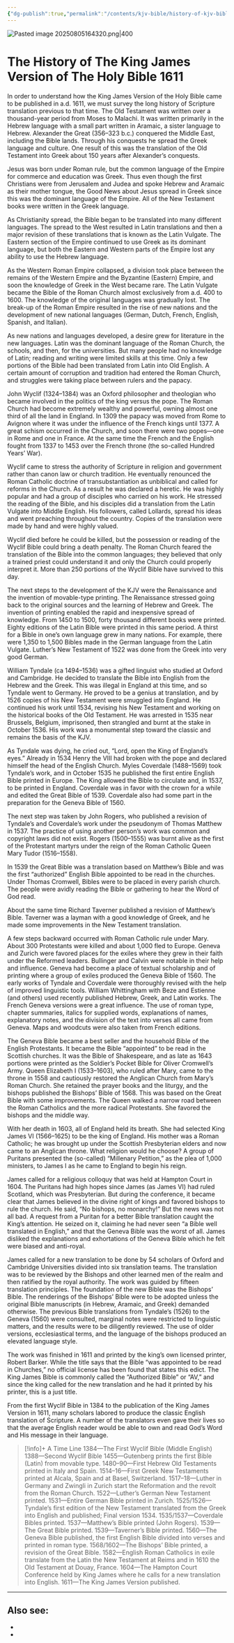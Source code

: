 ```yaml
---
{"dg-publish":true,"permalink":"/contents/kjv-bible/history-of-kjv-bible/","noteIcon":"","created":"2025-08-05T16:38:13.689+08:00"}
---
```



![Pasted image 20250805164320.png|400](/img/user/Attachments/Pasted%20image%2020250805164320.png)

# The History of The King James Version of The Holy Bible 1611

In order to understand how the King James Version of the Holy Bible came to be published in a.d. 1611, we must survey the long history of Scripture translation previous to that time. The Old Testament was written over a thousand-year period from Moses to Malachi. It was written primarily in the Hebrew language with a small part written in Aramaic, a sister language to Hebrew. Alexander the Great (356–323 b.c.) conquered the Middle East, including the Bible lands. Through his conquests he spread the Greek language and culture. One result of this was the translation of the Old Testament into Greek about 150 years after Alexander’s conquests.

Jesus was born under Roman rule, but the common language of the Empire for commerce and education was Greek. Thus even though the first Christians were from Jerusalem and Judea and spoke Hebrew and Aramaic as their mother tongue, the Good News about Jesus spread in Greek since this was the dominant language of the Empire. All of the New Testament books were written in the Greek language.

As Christianity spread, the Bible began to be translated into many different languages. The spread to the West resulted in Latin translations and then a major revision of these translations that is known as the Latin Vulgate. The Eastern section of the Empire continued to use Greek as its dominant language, but both the Eastern and Western parts of the Empire lost any ability to use the Hebrew language.

As the Western Roman Empire collapsed, a division took place between the remains of the Western Empire and the Byzantine (Eastern) Empire, and soon the knowledge of Greek in the West became rare. The Latin Vulgate became the Bible of the Roman Church almost exclusively from a.d. 400 to 1600. The knowledge of the original languages was gradually lost. The break-up of the Roman Empire resulted in the rise of new nations and the development of new national languages (German, Dutch, French, English, Spanish, and Italian).

As new nations and languages developed, a desire grew for literature in the new languages. Latin was the dominant language of the Roman Church, the schools, and then, for the universities. But many people had no knowledge of Latin; reading and writing were limited skills at this time. Only a few portions of the Bible had been translated from Latin into Old English. A certain amount of corruption and tradition had entered the Roman Church, and struggles were taking place between rulers and the papacy.

John Wyclif (1324–1384) was an Oxford philosopher and theologian who became involved in the politics of the king versus the pope. The Roman Church had become extremely wealthy and powerful, owning almost one third of all the land in England. In 1309 the papacy was moved from Rome to Avignon where it was under the influence of the French kings until 1377. A great schism occurred in the Church, and soon there were two popes—one in Rome and one in France. At the same time the French and the English fought from 1337 to 1453 over the French throne (the so-called Hundred Years’ War).

Wyclif came to stress the authority of Scripture in religion and government rather than canon law or church tradition. He eventually renounced the Roman Catholic doctrine of transubstantiation as unbiblical and called for reforms in the Church. As a result he was declared a heretic. He was highly popular and had a group of disciples who carried on his work. He stressed the reading of the Bible, and his disciples did a translation from the Latin Vulgate into Middle English. His followers, called Lollards, spread his ideas and went preaching throughout the country. Copies of the translation were made by hand and were highly valued.

Wyclif died before he could be killed, but the possession or reading of the Wyclif Bible could bring a death penalty. The Roman Church feared the translation of the Bible into the common languages; they believed that only a trained priest could understand it and only the Church could properly interpret it. More than 250 portions of the Wyclif Bible have survived to this day.

The next steps to the development of the KJV were the Renaissance and the invention of movable-type printing. The Renaissance stressed going back to the original sources and the learning of Hebrew and Greek. The invention of printing enabled the rapid and inexpensive spread of knowledge. From 1450 to 1500, forty thousand different books were printed. Eighty editions of the Latin Bible were printed in this same period. A thirst for a Bible in one’s own language grew in many nations. For example, there were 1,350 to 1,500 Bibles made in the German language from the Latin Vulgate. Luther’s New Testament of 1522 was done from the Greek into very good German.

William Tyndale (ca 1494–1536) was a gifted linguist who studied at Oxford and Cambridge. He decided to translate the Bible into English from the Hebrew and the Greek. This was illegal in England at this time, and so Tyndale went to Germany. He proved to be a genius at translation, and by 1526 copies of his New Testament were smuggled into England. He continued his work until 1534, revising his New Testament and working on the historical books of the Old Testament. He was arrested in 1535 near Brussels, Belgium, imprisoned, then strangled and burnt at the stake in October 1536. His work was a monumental step toward the classic and remains the basis of the KJV.

As Tyndale was dying, he cried out, “Lord, open the King of England’s eyes.” Already in 1534 Henry the VIII had broken with the pope and declared himself the head of the English Church. Myles Coverdale (1488–1569) took Tyndale’s work, and in October 1535 he published the first entire English Bible printed in Europe. The King allowed the Bible to circulate and, in 1537, to be printed in England. Coverdale was in favor with the crown for a while and edited the Great Bible of 1539. Coverdale also had some part in the preparation for the Geneva Bible of 1560.

The next step was taken by John Rogers, who published a revision of Tyndale’s and Coverdale’s work under the pseudonym of Thomas Matthew in 1537. The practice of using another person’s work was common and copyright laws did not exist. Rogers (1500–1555) was burnt alive as the first of the Protestant martyrs under the reign of the Roman Catholic Queen Mary Tudor (1516–1558).

In 1539 the Great Bible was a translation based on Matthew’s Bible and was the first “authorized” English Bible appointed to be read in the churches. Under Thomas Cromwell, Bibles were to be placed in every parish church. The people were avidly reading the Bible or gathering to hear the Word of God read.

About the same time Richard Taverner published a revision of Matthew’s Bible. Taverner was a layman with a good knowledge of Greek, and he made some improvements in the New Testament translation.

A few steps backward occurred with Roman Catholic rule under Mary. About 300 Protestants were killed and about 1,000 fled to Europe. Geneva and Zurich were favored places for the exiles where they grew in their faith under the Reformed leaders. Bullinger and Calvin were notable in their help and influence. Geneva had become a place of textual scholarship and of printing where a group of exiles produced the Geneva Bible of 1560. The early works of Tyndale and Coverdale were thoroughly revised with the help of improved linguistic tools. William Whittingham with Beze and Estienne (and others) used recently published Hebrew, Greek, and Latin works. The French Geneva versions were a great influence. The use of roman type, chapter summaries, italics for supplied words, explanations of names, explanatory notes, and the division of the text into verses all came from Geneva. Maps and woodcuts were also taken from French editions.

The Geneva Bible became a best seller and the household Bible of the English Protestants. It became the Bible “appointed” to be read in the Scottish churches. It was the Bible of Shakespeare, and as late as 1643 portions were printed as the Soldier’s Pocket Bible for Oliver Cromwell’s Army. Queen Elizabeth I (1533–1603), who ruled after Mary, came to the throne in 1558 and cautiously restored the Anglican Church from Mary’s Roman Church. She retained the prayer books and the liturgy, and the bishops published the Bishops’ Bible of 1568. This was based on the Great Bible with some improvements. The Queen walked a narrow road between the Roman Catholics and the more radical Protestants. She favored the bishops and the middle way.

With her death in 1603, all of England held its breath. She had selected King James VI (1566–1625) to be the king of England. His mother was a Roman Catholic; he was brought up under the Scottish Presbyterian elders and now came to an Anglican throne. What religion would he choose? A group of Puritans presented the (so-called) “Millenary Petition,” as the plea of 1,000 ministers, to James I as he came to England to begin his reign.

James called for a religious colloquy that was held at Hampton Court in 1604. The Puritans had high hopes since James (as James VI) had ruled Scotland, which was Presbyterian. But during the conference, it became clear that James believed in the divine right of kings and favored bishops to rule the church. He said, “No bishops, no monarchy!” But the news was not all bad. A request from a Puritan for a better Bible translation caught the King’s attention. He seized on it, claiming he had never seen “a Bible well translated in English,” and that the Geneva Bible was the worst of all. James disliked the explanations and exhortations of the Geneva Bible which he felt were biased and anti-royal.

James called for a new translation to be done by 54 scholars of Oxford and Cambridge Universities divided into six translation teams. The translation was to be reviewed by the Bishops and other learned men of the realm and then ratified by the royal authority. The work was guided by fifteen translation principles. The foundation of the new Bible was the Bishops’ Bible. The renderings of the Bishops’ Bible were to be adopted unless the original Bible manuscripts (in Hebrew, Aramaic, and Greek) demanded otherwise. The previous Bible translations from Tyndale’s (1526) to the Geneva (1560) were consulted, marginal notes were restricted to linguistic matters, and the results were to be diligently reviewed. The use of older versions, ecclesiastical terms, and the language of the bishops produced an elevated language style.

The work was finished in 1611 and printed by the king’s own licensed printer, Robert Barker. While the title says that the Bible “was appointed to be read in Churches,” no official license has been found that states this edict. The King James Bible is commonly called the “Authorized Bible” or “AV,” and since the king called for the new translation and he had it printed by his printer, this is a just title.

From the first Wyclif Bible in 1384 to the publication of the King James Version in 1611, many scholars labored to produce the classic English translation of Scripture. A number of the translators even gave their lives so that the average English reader would be able to own and read God’s Word and His message in their language.

> [!info]+ A Time Line
> 1384—The First Wyclif Bible (Middle English)
1388—Second Wyclif Bible
1455—Gutenberg prints the first Bible (Latin) from movable type.
1480–90—First Hebrew Old Testaments printed in Italy and Spain.
1514–16—First Greek New Testaments printed at Alcala, Spain and at Basel, Switzerland.
1517–18—Luther in Germany and Zwingli in Zurich start the Reformation and the revolt from the Roman Church.
1522—Luther’s German New Testament printed.
1531—Entire German Bible printed in Zurich.
1525/1526—Tyndale’s first edition of the New Testament translated from the Greek into English and published; Final version 1534.
1535/1537—Coverdale Bibles printed.
1537—Matthew’s Bible printed (John Rogers).
1539—The Great Bible printed.
1539—Taverner’s Bible printed.
1560—The Geneva Bible published, the first English Bible divided into verses and printed in roman type.
1568/1602—The Bishops’ Bible printed, a revision of the Great Bible.
1582—English Roman Catholics in exile translate from the Latin the New Testament at Reims and in 1610 the Old Testament at Douay, France.
1604—The Hampton Court Conference held by King James where he calls for a new translation into English.
1611—The King James Version published.


<script> var refTagger = { settings: { bibleVersion: 'KJV', tooltipStyle: 'dark' } }; (function(d, t) { var n=d.querySelector('[nonce]'); refTagger.settings.nonce = n && (n.nonce||n.getAttribute('nonce')); var g = d.createElement(t), s = d.getElementsByTagName(t)[0]; g.src = 'https://api.reftagger.com/v2/RefTagger.js'; g.nonce = refTagger.settings.nonce; s.parentNode.insertBefore(g, s); }(document, 'script')); </script>

---
Also see:
- 
- 
- 